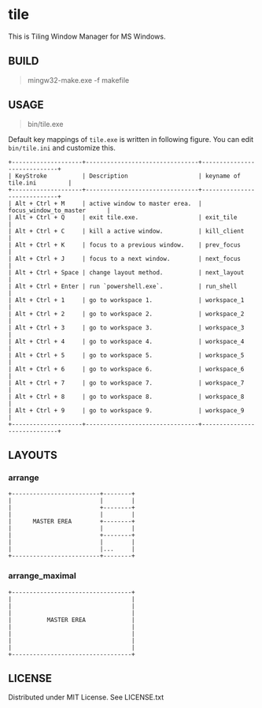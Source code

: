 
# tile

This is Tiling Window Manager for MS Windows.


## BUILD

> mingw32-make.exe -f makefile


## USAGE

> bin/tile.exe

Default key mappings of `tile.exe` is written in following figure.
You can edit `bin/tile.ini` and customize this.

    +--------------------+--------------------------------+-----------------------------+
    | KeyStroke          | Description                    | keyname of tile.ini         |
    +--------------------+--------------------------------+-----------------------------+
    | Alt + Ctrl + M     | active window to master erea.  | focus_window_to_master      |
    | Alt + Ctrl + Q     | exit tile.exe.                 | exit_tile                   |
    | Alt + Ctrl + C     | kill a active window.          | kill_client                 |
    | Alt + Ctrl + K     | focus to a previous window.    | prev_focus                  |
    | Alt + Ctrl + J     | focus to a next window.        | next_focus                  |
    | Alt + Ctrl + Space | change layout method.          | next_layout                 |
    | Alt + Ctrl + Enter | run `powershell.exe`.          | run_shell                   |
    | Alt + Ctrl + 1     | go to workspace 1.             | workspace_1                 |
    | Alt + Ctrl + 2     | go to workspace 2.             | workspace_2                 |
    | Alt + Ctrl + 3     | go to workspace 3.             | workspace_3                 |
    | Alt + Ctrl + 4     | go to workspace 4.             | workspace_4                 |
    | Alt + Ctrl + 5     | go to workspace 5.             | workspace_5                 |
    | Alt + Ctrl + 6     | go to workspace 6.             | workspace_6                 |
    | Alt + Ctrl + 7     | go to workspace 7.             | workspace_7                 |
    | Alt + Ctrl + 8     | go to workspace 8.             | workspace_8                 |
    | Alt + Ctrl + 9     | go to workspace 9.             | workspace_9                 |
    +--------------------+--------------------------------+-----------------------------+


## LAYOUTS

### arrange

    +-------------------------+--------+
    |                         |        |
    |                         +--------+
    |                         |        |
    |      MASTER EREA        +--------+
    |                         |        |
    |                         +--------+
    |                         |        |
    |                         |...     |
    +-------------------------+--------+

### arrange\_maximal

    +----------------------------------+
    |                                  |
    |                                  |
    |                                  |
    |          MASTER EREA             |
    |                                  |
    |                                  |
    |                                  |
    |                                  |
    +----------------------------------+

## LICENSE

Distributed under MIT License. See LICENSE.txt

